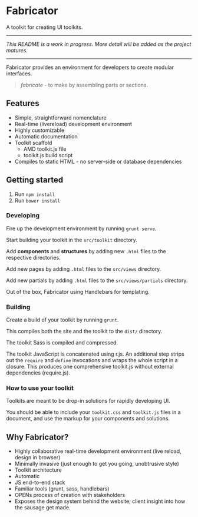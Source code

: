 # Fabricator
A toolkit for creating UI toolkits. 

---

*This README is a work in progress. More detail will be added as the project matures.*

---

Fabricator provides an environment for developers to create modular interfaces. 

> _fabricate_ - to make by assembling parts or sections.

## Features

- Simple, straightforward nomenclature
- Real-time (livereload) development environment
- Highly customizable
- Automatic documentation
- Toolkit scaffold
    + AMD toolkit.js file
    + toolkit.js build script
- Compiles to static HTML - no server-side or database dependencies


## Getting started

1. Run `npm install`
2. Run `bower install`

### Developing

Fire up the development environment by running `grunt serve`.

Start building your toolkit in the `src/toolkit` directory.

Add **components** and **structures** by adding new `.html` files to the respective directories.

Add new pages by adding `.html` files to the `src/views` directory.

Add new partials by adding `.html` files to the `src/views/partials` directory.

Out of the box, Fabricator using Handlebars for templating.


### Building

Create a build of your toolkit by running `grunt`.

This compiles both the site and the toolkit to the `dist/` directory.

The toolkit Sass is compiled and compressed.

The toolkit JavaScript is concatenated using r.js. An additional step strips out the `require` and `define` invocations and wraps the whole script in a closure. This produces one comprehensive toolkit.js without external dependencies (require.js).


### How to use your toolkit

Toolkits are meant to be drop-in solutions for rapidly developing UI.

You should be able to include your `toolkit.css` and `toolkit.js` files in a document, and use the markup for your components and solutions. 


## Why Fabricator?

- Highly collaborative real-time development environment (live reload, design in browser)
- Minimally invasive (just enough to get you going, unobtrusive style)
- Toolkit architecture
- Automatic
- JS end-to-end stack
- Familiar tools (grunt, sass, handlebars)
- OPENs process of creation with stakeholders
- Exposes the design system behind the website; client insight into how the sausage get made.
